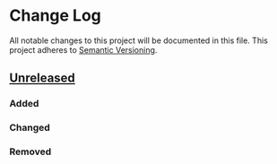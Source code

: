 # Change Log

All notable changes to this project will be documented in this file.
This project adheres to [Semantic Versioning](http://semver.org/).

## [Unreleased]

### Added
### Changed
### Removed

[Unreleased]: https://github.com/cybozu-go/nyamber/compare/0b95ddf1810b156fc2bd36edd457b96a18ca0501...HEAD
